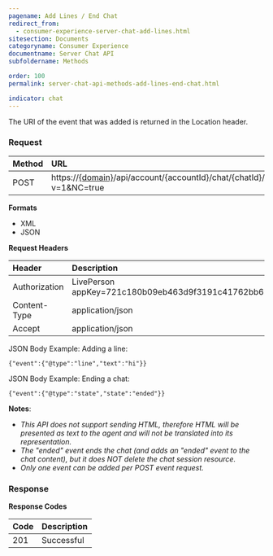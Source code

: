 ```yaml
---
pagename: Add Lines / End Chat
redirect_from:
  - consumer-experience-server-chat-add-lines.html
sitesection: Documents
categoryname: Consumer Experience
documentname: Server Chat API
subfoldername: Methods

order: 100
permalink: server-chat-api-methods-add-lines-end-chat.html

indicator: chat
---
```



The URI of the event that was added is returned in the Location header.

### Request

| Method | URL |
| :--- | :--- |
| POST | https://[{domain}](/agent-domain-domain-api.html)/api/account/{accountId}/chat/{chatId}/events?v=1&NC=true |

**Formats**

- XML
- JSON

**Request Headers**

| Header | Description |
| :--- | :--- |
| Authorization | LivePerson appKey=721c180b09eb463d9f3191c41762bb68 |
| Content-Type | application/json |
| Accept | application/json |

JSON Body Example: Adding a line:

    {"event":{"@type":"line","text":"hi"}}

JSON Body Example: Ending a chat:

    {"event":{"@type":"state","state":"ended"}}

**Notes**:

- *This API does not support sending HTML, therefore HTML will be presented as text to the agent and will not be translated into its representation.*
- *The "ended" event ends the chat (and adds an "ended" event to the chat content), but it does NOT delete the chat session resource.*
- *Only one event can be added per POST event request.*

### Response

**Response Codes**

| Code | Description |
| :--- | :--- |
| 201 | Successful |

